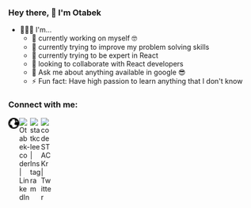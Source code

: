 ### Hey there, 👋 I'm Otabek
* 🙎🏻‍♂️ I'm...
    * 🔭 currently working on myself 🤓
    * 🌱 currently trying to improve my problem solving skills
    * 💯 currently trying to be expert in React
    * 👯 looking to collaborate with React developers
    * 💬 Ask me about anything available in google 😎
    * ⚡ Fun fact: Have high passion to learn anything that I don't know

### Connect with me: 

   [<img align="left" alt="codeSTACKr.com" width="22px" src="https://raw.githubusercontent.com/iconic/open-iconic/master/svg/globe.svg" />][website]
   [<img align="left" alt="Otabek-coder | LinkedIn" width="22px" src="https://cdn.jsdelivr.net/npm/simple-icons@v3/icons/linkedin.svg" />][linkedin]
   [<img align="left" alt="statkclee | Instagram" width="22px" src="https://cdn.jsdelivr.net/npm/simple-icons@3.4.0/icons/facebook.svg" />][facebook]
   [<img align="left" alt="codeSTACKr | Twitter" width="22px" src="https://cdn.jsdelivr.net/npm/simple-icons@v3/icons/twitter.svg" />][twitter]

<br/>
<!--
### Languages and Tools:
[<img align="left" alt="Visual Studio Code" width="26px" src="https://raw.githubusercontent.com/github/explore/80688e429a7d4ef2fca1e82350fe8e3517d3494d/topics/visual-studio-code/visual-studio-code.png" />]
[<img align="left" alt="HTML5" width="26px" src="https://raw.githubusercontent.com/github/explore/80688e429a7d4ef2fca1e82350fe8e3517d3494d/topics/html/html.png" />]
[<img align="left" alt="CSS3" width="26px" src="https://raw.githubusercontent.com/github/explore/80688e429a7d4ef2fca1e82350fe8e3517d3494d/topics/css/css.png" />]
[<img align="left" alt="Sass" width="26px" src="https://raw.githubusercontent.com/github/explore/80688e429a7d4ef2fca1e82350fe8e3517d3494d/topics/sass/sass.png" />]
[<img align="left" alt="JavaScript" width="26px" src="https://raw.githubusercontent.com/github/explore/80688e429a7d4ef2fca1e82350fe8e3517d3494d/topics/javascript/javascript.png" />]
[<img align="left" alt="React" width="26px" src="https://raw.githubusercontent.com/github/explore/80688e429a7d4ef2fca1e82350fe8e3517d3494d/topics/react/react.png" />]
[<img align="left" alt="Git" width="26px" src="https://raw.githubusercontent.com/github/explore/80688e429a7d4ef2fca1e82350fe8e3517d3494d/topics/git/git.png" />]
[<img align="left" alt="GitHub" width="26px" src="https://raw.githubusercontent.com/github/explore/78df643247d429f6cc873026c0622819ad797942/topics/github/github.png" />]
[<img align="left" alt="Terminal" width="26px" src="https://raw.githubusercontent.com/github/explore/80688e429a7d4ef2fca1e82350fe8e3517d3494d/topics/terminal/terminal.png" />]

![pexels-miguel-á-padriñán-1591060](https://user-images.githubusercontent.com/65924250/150973484-08f795bd-c3b1-4dea-a091-f78be007917a.jpg)
-->

<br/>
<br/>











[website]: https://
[facebook]: https://www.facebook.com/profile.php?id=100043707515577
[course]: http://vsCodeHero.com
[twitter]: https://twitter.com/askarov9009
[linkedin]: https://https://www.linkedin.com/in/otabek-askarov-32800922b

